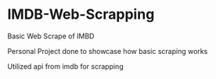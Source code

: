 # IMDB-Web-Scrapping
Basic Web Scrape of IMBD

Personal Project done to showcase how basic scraping works

Utilized api from imdb for scrapping
